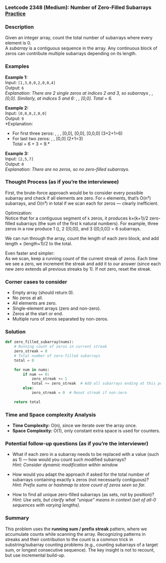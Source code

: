 ### Leetcode 2348 (Medium): Number of Zero-Filled Subarrays [Practice](https://leetcode.com/problems/number-of-zero-filled-subarrays)

### Description  
Given an integer array, count the total number of subarrays where every element is 0.  
A *subarray* is a contiguous sequence in the array. Any continuous block of zeros can contribute multiple subarrays depending on its length.

### Examples  

**Example 1:**  
Input: `[1,3,0,0,2,0,0,4]`  
Output: `6`  
*Explanation: There are 2 single zeros at indices 2 and 3, so subarrays , , [0,0]. Similarly, at indices 5 and 6: , , [0,0]. Total = 6.*

**Example 2:**  
Input: `[0,0,0,2,0,0]`  
Output: `9`  
*Explanation:  
- For first three zeros: , , , [0,0], [0,0], [0,0,0] (3+2+1=6)  
- For last two zeros: , , [0,0] (2+1=3)  
Total = 6 + 3 = 9.*

**Example 3:**  
Input: `[2,5,7]`  
Output: `0`  
*Explanation: There are no zeros, so no zero-filled subarrays.*

### Thought Process (as if you’re the interviewee)  
First, the brute-force approach would be to consider every possible subarray and check if all elements are zero. For `n` elements, that’s O(n²) subarrays, and O(n³) in total if we scan each for zeros — clearly inefficient.

Optimization:  
Notice that for a contiguous segment of `k` zeros, it produces k×(k+1)/2 zero-filled subarrays (the sum of the first k natural numbers). For example, three zeros in a row produce 1 (), 2 ([0,0]), and 3 ([0,0,0]) = 6 subarrays.

We can run through the array, count the length of each zero block, and add length × (length+1)/2 to the total.

Even faster and simpler:  
As we scan, keep a running count of the current streak of zeros. Each time we see a zero, we increment the streak and add it to our answer (since each new zero extends all previous streaks by 1). If not zero, reset the streak.

### Corner cases to consider  
- Empty array (should return 0).
- No zeros at all.
- All elements are zero.
- Single-element arrays (zero and non-zero).
- Zeros at the start or end.
- Multiple runs of zeros separated by non-zeros.

### Solution

```python
def zero_filled_subarray(nums):
    # Running count of zeros in current streak
    zero_streak = 0
    # Total number of zero-filled subarrays
    total = 0
    
    for num in nums:
        if num == 0:
            zero_streak += 1
            total += zero_streak  # Add all subarrays ending at this position
        else:
            zero_streak = 0  # Reset streak if non-zero
    
    return total
```

### Time and Space complexity Analysis  

- **Time Complexity:** O(n), since we iterate over the array once.
- **Space Complexity:** O(1), only constant extra space is used for counters.

### Potential follow-up questions (as if you’re the interviewer)  

- What if each zero in a subarray needs to be replaced with a value (such as 1) — how would you count such modified subarrays?  
  *Hint: Consider dynamic modification within window.*

- How would you adapt the approach if asked for the total number of subarrays containing exactly `k` zeros (not necessarily contiguous)?  
  *Hint: Prefix sums or hashmap to store count of zeros seen so far.*

- How to find all unique zero-filled subarrays (as sets, not by position)?  
  *Hint: Use sets, but clarify what “unique” means in context (set of all-0 sequences with varying lengths).*

### Summary
This problem uses the **running sum / prefix streak** pattern, where we accumulate counts while scanning the array. Recognizing patterns in streaks and their contribution to the count is a common trick in substring/subarray counting problems (e.g., counting subarrays of a target sum, or longest consecutive sequence). The key insight is not to recount, but use incremental build-up.